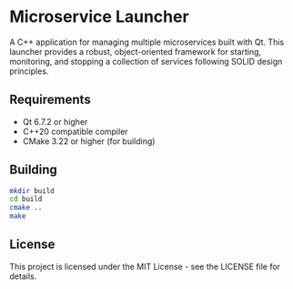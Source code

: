 # Microservice Launcher

A C++ application for managing multiple microservices built with Qt. This launcher provides a robust, object-oriented framework for starting, monitoring, and stopping a collection of services following SOLID design principles.

## Requirements

- Qt 6.7.2 or higher
- C++20 compatible compiler
- CMake 3.22 or higher (for building)

## Building

```bash
mkdir build
cd build
cmake ..
make
```

## License

This project is licensed under the MIT License - see the LICENSE file for details.
